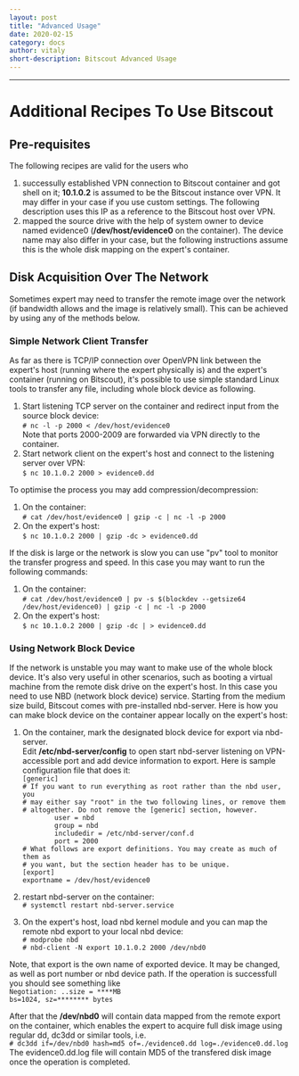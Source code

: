 ```yaml
---
layout: post
title: "Advanced Usage"
date: 2020-02-15
category: docs
author: vitaly
short-description: Bitscout Advanced Usage
---
```


-----

# Additional Recipes To Use Bitscout #  

## Pre-requisites ##  
The following recipes are valid for the users who 
1. successully established VPN connection to Bitscout container and got shell on it;  **10.1.0.2** is assumed to be the Bitscout instance over VPN. It may differ in your case if you use custom settings. The following description uses this IP as a reference to the Bitscout host over VPN.
1. mapped the source drive with the help of system owner to device named evidence0 (**/dev/host/evidence0** on the container).  The device name may also differ in your case, but the following instructions assume this is the whole disk mapping on the expert's container.

## Disk Acquisition Over The Network ##  
Sometimes expert may need to transfer the remote image over the network (if bandwidth allows and the image is relatively small). This can be achieved by using any of the methods below.

### Simple Network Client Transfer ###  
As far as there is TCP/IP connection over OpenVPN link between the expert's host (running where the expert physically is) and the expert's container (running on Bitscout), it's possible to use simple standard Linux tools to transfer any file, including whole block device as following.  
1. Start listening TCP server on the container and redirect input from the source block device:  
`# nc -l -p 2000 < /dev/host/evidence0`  
Note that ports 2000-2009 are forwarded via VPN directly to the container.
1. Start network client on the expert's host and connect to the listening server over VPN:  
`$ nc 10.1.0.2 2000 > evidence0.dd`  

To optimise the process you may add compression/decompression:  
1. On the container:  
`# cat /dev/host/evidence0 | gzip -c | nc -l -p 2000`  
1. On the expert's host:  
`$ nc 10.1.0.2 2000 | gzip -dc > evidence0.dd`  

If the disk is large or the network is slow you can use "pv" tool to monitor the transfer progress and speed. In this case you may want to run the following commands:
1. On the container:  
`# cat /dev/host/evidence0 | pv -s $(blockdev --getsize64 /dev/host/evidence0) | gzip -c | nc -l -p 2000`
1. On the expert's host:  
`$ nc 10.1.0.2 2000 | gzip -dc | > evidence0.dd`  

### Using Network Block Device ###  
If the network is unstable you may want to make use of the whole block device. It's also very useful in other scenarios, such as booting a virtual machine from the remote disk drive on the expert's host. In this case you need to use NBD (network block device) service. Starting from the medium size build, Bitscout comes with pre-installed nbd-server. Here is how you can make block device on the container appear locally on the expert's host:
1. On the container, mark the designated block device for export via nbd-server.  
Edit **/etc/nbd-server/config** to open start nbd-server listening on VPN-accessible port and add device information to export. Here is sample configuration file that does it:  
`[generic]`  
`# If you want to run everything as root rather than the nbd user, you`  
`# may either say "root" in the two following lines, or remove them`  
`# altogether. Do not remove the [generic] section, however.`  
`        user = nbd`  
`        group = nbd`  
`        includedir = /etc/nbd-server/conf.d`  
`        port = 2000`  
`# What follows are export definitions. You may create as much of them as`  
`# you want, but the section header has to be unique.`  
`[export]`  
`exportname = /dev/host/evidence0`  

1. restart nbd-server on the container:  
`# systemctl restart nbd-server.service`  

1. On the expert's host, load nbd kernel module and you can map the remote nbd export to your local nbd device:  
`# modprobe nbd`  
`# nbd-client -N export 10.1.0.2 2000 /dev/nbd0`

Note, that export is the own name of exported device. It may be changed, as well as port number or nbd device path. If the operation is successfull you should see something like  
`Negotiation: ..size = ****MB`  
`bs=1024, sz=******** bytes`  

After that the **/dev/nbd0** will contain data mapped from the remote export on the container, which enables the expert to acquire full disk image using regular dd, dc3dd or similar tools, i.e.  
`# dc3dd if=/dev/nbd0 hash=md5 of=./evidence0.dd log=./evidence0.dd.log`  
The evidence0.dd.log file will contain MD5 of the transfered disk image once the operation is completed.


